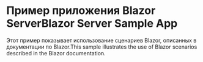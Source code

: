 # <a name="blazor-server-sample-app"></a><span data-ttu-id="07c13-101">Пример приложения Blazor Server</span><span class="sxs-lookup"><span data-stu-id="07c13-101">Blazor Server Sample App</span></span>

<span data-ttu-id="07c13-102">Этот пример показывает использование сценариев Blazor, описанных в документации по Blazor.</span><span class="sxs-lookup"><span data-stu-id="07c13-102">This sample illustrates the use of Blazor scenarios described in the Blazor documentation.</span></span>
